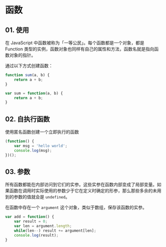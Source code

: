 # 函数

## 01. 使用
在 JavaScript 中函数被称为「一等公民」。每个函数都是一个对象，都是 Function 类型的实例，函数对象也同样有自己的属性和方法，函数名就是指向函数对象的指针。

通过以下方式创建函数：
```js
function sum(a, b) {
    return a + b;
}
```
```js
var sum = function(a, b) {
    return a + b;
}
```

## 02. 自执行函数
使用匿名函数创建一个立即执行的函数

```js
(function() {
    var msg = 'hello world';
    console.log(msg);
})();
```

## 03. 参数
所有函数都能在内部访问到它们的实参。这些实参在函数内部变成了局部变量。如果函数在调用时实际使用的参数少于它在定义时确定的形参，那么那些多余的未用到的参数的值就会是 `undefined`。

在函数中存在一个 `argument` 这个对象，类似于数组，保存该函数的实参。

```js
var add = function() {
    var result = 0;
    var len = argument.length;
    while(len--) result += argument[len];
    console.log(result);
}
```

